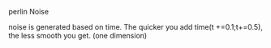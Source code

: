 perlin Noise

noise is generated based on time. The quicker you add time(t +=0.1;t+=0.5), the less smooth you get. (one dimension) 